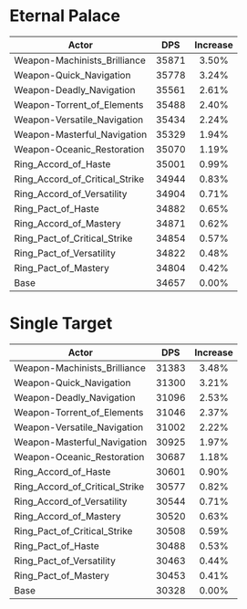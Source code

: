 # Eternal Palace
| Actor | DPS | Increase |
|---|:---:|:---:|
|Weapon-Machinists_Brilliance|35871|3.50%|
|Weapon-Quick_Navigation|35778|3.24%|
|Weapon-Deadly_Navigation|35561|2.61%|
|Weapon-Torrent_of_Elements|35488|2.40%|
|Weapon-Versatile_Navigation|35434|2.24%|
|Weapon-Masterful_Navigation|35329|1.94%|
|Weapon-Oceanic_Restoration|35070|1.19%|
|Ring_Accord_of_Haste|35001|0.99%|
|Ring_Accord_of_Critical_Strike|34944|0.83%|
|Ring_Accord_of_Versatility|34904|0.71%|
|Ring_Pact_of_Haste|34882|0.65%|
|Ring_Accord_of_Mastery|34871|0.62%|
|Ring_Pact_of_Critical_Strike|34854|0.57%|
|Ring_Pact_of_Versatility|34822|0.48%|
|Ring_Pact_of_Mastery|34804|0.42%|
|Base|34657|0.00%|

# Single Target
| Actor | DPS | Increase |
|---|:---:|:---:|
|Weapon-Machinists_Brilliance|31383|3.48%|
|Weapon-Quick_Navigation|31300|3.21%|
|Weapon-Deadly_Navigation|31096|2.53%|
|Weapon-Torrent_of_Elements|31046|2.37%|
|Weapon-Versatile_Navigation|31002|2.22%|
|Weapon-Masterful_Navigation|30925|1.97%|
|Weapon-Oceanic_Restoration|30687|1.18%|
|Ring_Accord_of_Haste|30601|0.90%|
|Ring_Accord_of_Critical_Strike|30577|0.82%|
|Ring_Accord_of_Versatility|30544|0.71%|
|Ring_Accord_of_Mastery|30520|0.63%|
|Ring_Pact_of_Critical_Strike|30508|0.59%|
|Ring_Pact_of_Haste|30488|0.53%|
|Ring_Pact_of_Versatility|30463|0.44%|
|Ring_Pact_of_Mastery|30453|0.41%|
|Base|30328|0.00%|
